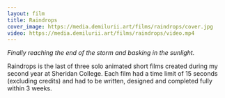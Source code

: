 ```yaml
---
layout: film
title: Raindrops
cover_image: https://media.demilurii.art/films/raindrops/cover.jpg
video: https://media.demilurii.art/films/raindrops/video.mp4
---
```


*Finally reaching the end of the storm and basking in the sunlight.*

Raindrops is the last of three solo animated short films created during my second year at Sheridan College. Each film had a time limit of 15 seconds (excluding credits) and had to be written, designed and completed fully within 3 weeks.